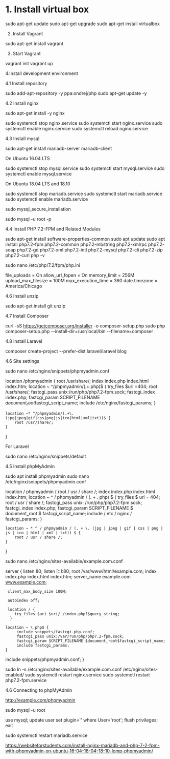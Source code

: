 # 1. Install virtual box

sudo apt-get update
sudo apt-get upgrade
sudo apt-get install virtualbox

2. Install Vagrant

sudo apt-get install vagrant

3. Start Vagrant

vagrant init
vagrant up

4.Install development environment

4.1 Install repository

sudo add-apt-repository -y ppa:ondrej/php
sudo apt-get update -y

4.2 Install nginx

sudo apt-get install -y nginx

sudo systemctl stop nginx.service
sudo systemctl start nginx.service
sudo systemctl enable nginx.service
sudo systemctl reload nginx.service

4.3 Install mysql

sudo apt-get install mariadb-server mariadb-client

On Ubuntu 16.04 LTS

sudo systemctl stop mysql.service
sudo systemctl start mysql.service
sudo systemctl enable mysql.service

On Ubuntu 18.04 LTS and 18.10 

sudo systemctl stop mariadb.service
sudo systemctl start mariadb.service
sudo systemctl enable mariadb.service

sudo mysql_secure_installation

sudo mysql -u root -p

4.4 Install PHP 7.2-FPM and Related Modules

sudo apt-get install software-properties-common
sudo apt update
sudo apt install php7.2-fpm php7.2-common php7.2-mbstring php7.2-xmlrpc php7.2-soap php7.2-gd php7.2-xml php7.2-intl php7.2-mysql php7.2-cli php7.2-zip php7.2-curl
php -v

sudo nano /etc/php/7.2/fpm/php.ini

file_uploads = On
allow_url_fopen = On
memory_limit = 256M
upload_max_filesize = 100M
max_execution_time = 360
date.timezone = America/Chicago

4.6 Install unzip

sudo apt-get install git unzip

4.7 Install Composer

curl -sS https://getcomposer.org/installer -o composer-setup.php
sudo php composer-setup.php --install-dir=/usr/local/bin --filename=composer

4.8 Install Laravel

composer create-project --prefer-dist laravel/laravel blog

4.6 Site settings

sudo nano /etc/nginx/snippets/phpmyadmin.conf

location /phpmyadmin {
    root /usr/share/;
    index index.php index.html index.htm;
    location ~ ^/phpmyadmin/(.+\.php)$ {
        try_files $uri =404;
        root /usr/share/;
        fastcgi_pass unix:/run/php/php7.2-fpm.sock;
        fastcgi_index index.php;
        fastcgi_param SCRIPT_FILENAME $document_root$fastcgi_script_name;
        include /etc/nginx/fastcgi_params;
    }

    location ~* ^/phpmyadmin/(.+\.(jpg|jpeg|gif|css|png|js|ico|html|xml|txt))$ {
        root /usr/share/;
    }
}


For Laravel

sudo nano /etc/nginx/snippets/default

4.5 Install phpMyAdmin

sudo apt install phpmyadmin
sudo nano /etc/nginx/snippets/phpmyadmin.conf

location / phpmyadmin {
    root / usr / share /;
    index index.php index.html index.htm;
    location ~ ^ / phpmyadmin / (. + \. php) $ {
        try_files $ uri = 404;
        root / usr / share /;
        fastcgi_pass unix: /run/php/php7.2-fpm.sock;
        fastcgi_index index.php;
        fastcgi_param SCRIPT_FILENAME $ document_root $ fastcgi_script_name;
        include / etc / nginx / fastcgi_params;
    }

    location ~ * ^ / phpmyadmin / (. + \. (jpg | jpeg | gif | css | png | js | ico | html | xml | txt)) $ {
        root / usr / share /;
    }
}


sudo nano /etc/nginx/sites-available/example.com.conf

server {
    listen 80;
    listen [::]:80;
    root /var/www/html/example.com;
    index  index.php index.html index.htm;
    server_name  example.com www.example.com;

     client_max_body_size 100M;

     autoindex off;
  
     location / {
        try_files $uri $uri/ /index.php?$query_string;
      }

    location ~ \.php$ {
         include snippets/fastcgi-php.conf;
         fastcgi_pass unix:/var/run/php/php7.2-fpm.sock;
         fastcgi_param SCRIPT_FILENAME $document_root$fastcgi_script_name;
         include fastcgi_params;
    }

   include snippets/phpmyadmin.conf;
}

sudo ln -s /etc/nginx/sites-available/example.com.conf /etc/nginx/sites-enabled/
sudo systemctl restart nginx.service
sudo systemctl restart php7.2-fpm.service

4.6 Connecting to phpMyAdmin

http://example.com/phpmyadmin

sudo mysql -u root

use mysql;
update user set plugin='' where User='root';
flush privileges;
exit

sudo systemctl restart mariadb.service


https://websiteforstudents.com/install-nginx-mariadb-and-php-7-2-fpm-with-phpmyadmin-on-ubuntu-16-04-18-04-18-10-lemp-phpmyadmin/

